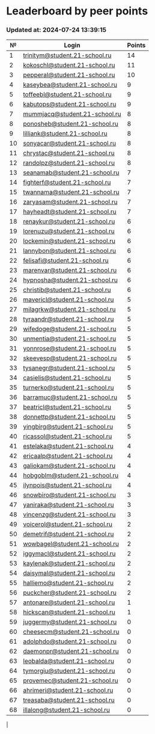 # Leaderboard by peer points

### Updated at: 2024-07-24 13:39:15

| № | Login | Points |
|---|-------|--------|
|1|trinitym@student.21-school.ru|14|
|2|kokoschl@student.21-school.ru|11|
|3|pepperal@student.21-school.ru|10|
|4|kaseybea@student.21-school.ru|9|
|5|toffeebl@student.21-school.ru|9|
|6|kabutops@student.21-school.ru|9|
|7|mummjacq@student.21-school.ru|8|
|8|ponosheb@student.21-school.ru|8|
|9|lilliank@student.21-school.ru|8|
|10|sonyacar@student.21-school.ru|8|
|11|chrystac@student.21-school.ru|8|
|12|randolpz@student.21-school.ru|8|
|13|seanamab@student.21-school.ru|7|
|14|fighterf@student.21-school.ru|7|
|15|twannama@student.21-school.ru|7|
|16|zaryasam@student.21-school.ru|7|
|17|hayheadt@student.21-school.ru|7|
|18|renaykur@student.21-school.ru|6|
|19|lorenuzu@student.21-school.ru|6|
|20|lockemin@student.21-school.ru|6|
|21|lannybon@student.21-school.ru|6|
|22|felisafi@student.21-school.ru|6|
|23|marenvar@student.21-school.ru|6|
|24|hypnosha@student.21-school.ru|6|
|25|christib@student.21-school.ru|6|
|26|mavericl@student.21-school.ru|5|
|27|milagrkw@student.21-school.ru|5|
|28|tyraandr@student.21-school.ru|5|
|29|wifedoge@student.21-school.ru|5|
|30|unmentia@student.21-school.ru|5|
|31|yonnrose@student.21-school.ru|5|
|32|skeevesp@student.21-school.ru|5|
|33|tysanegr@student.21-school.ru|5|
|34|casielis@student.21-school.ru|5|
|35|turnerko@student.21-school.ru|5|
|36|barramuc@student.21-school.ru|5|
|37|beatricl@student.21-school.ru|5|
|38|donnettp@student.21-school.ru|5|
|39|yingbirg@student.21-school.ru|5|
|40|ricassol@student.21-school.ru|5|
|41|estelaka@student.21-school.ru|4|
|42|ericaalp@student.21-school.ru|4|
|43|galiokam@student.21-school.ru|4|
|44|hobgoblm@student.21-school.ru|4|
|45|ilynpois@student.21-school.ru|4|
|46|snowbiro@student.21-school.ru|3|
|47|yaniraka@student.21-school.ru|3|
|48|vincenzg@student.21-school.ru|3|
|49|voicerol@student.21-school.ru|2|
|50|demetrif@student.21-school.ru|2|
|51|wowbagel@student.21-school.ru|2|
|52|iggymacl@student.21-school.ru|2|
|53|kaylenak@student.21-school.ru|2|
|54|daisymal@student.21-school.ru|2|
|55|halliemo@student.21-school.ru|2|
|56|puckcher@student.21-school.ru|2|
|57|antonare@student.21-school.ru|1|
|58|hickscan@student.21-school.ru|1|
|59|juggermy@student.21-school.ru|0|
|60|cheesecm@student.21-school.ru|0|
|61|adolphdo@student.21-school.ru|0|
|62|daemonpr@student.21-school.ru|0|
|63|leobalda@student.21-school.ru|0|
|64|tymorgiu@student.21-school.ru|0|
|65|provemec@student.21-school.ru|0|
|66|ahrimeri@student.21-school.ru|0|
|67|treasaba@student.21-school.ru|0|
|68|illalong@student.21-school.ru|0|
|
